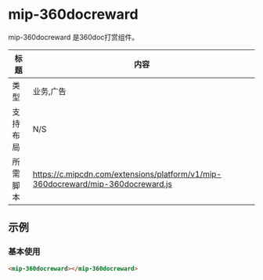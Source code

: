 ﻿# mip-360docreward

mip-360docreward 是360doc打赏组件。

标题|内容
----|----
类型|业务,广告
支持布局|N/S
所需脚本|https://c.mipcdn.com/extensions/platform/v1/mip-360docreward/mip-360docreward.js

## 示例

### 基本使用

```html
<mip-360docreward></mip-360docreward>
```
